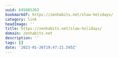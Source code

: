 ```yaml
---
uuid: 645601263
bookmarkOf: https://zenhabits.net/slow-holidays/
category: link
headImage: ''
title: https://zenhabits.net/slow-holidays/
domain: zenhabits.net
description: ''
tags: []
date: '2023-01-26T19:47:21.595Z'
---
```




